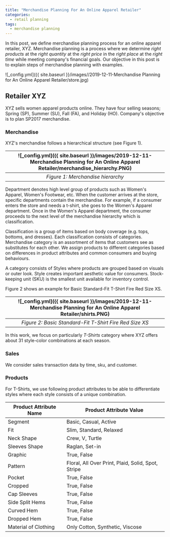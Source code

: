 ```yaml
---
title: "Merchandise Planning For An Online Apparel Retailer"
categories:
  - retail planning
tags:
  - merchandise planning
--- 
```


In this post, we define merchandise planning process for an online apparel retailer, XYZ. 
Merchandise planning is a process where we determine *right products*
at the *right quantity* at the *right price* in the *right place* 
at the *right time* while meeting company's financial goals. 
Our objective in this post is to explain steps of merchandise planning with examples.

![_config.yml]({{ site.baseurl }}/images//2019-12-11-Merchandise Planning for An Online Apparel Retailer/store.jpg)

## Retailer XYZ

XYZ sells women apparel products online. They have four selling seasons; 
Spring (SP), Summer (SU), Fall (FA), and Holiday (HO). Company's objective is to plan 
SP2017 merchandise. 

### Merchandise 

XYZ's merchandise follows a hierarchical structure (see Figure 1). 

| ![_config.yml]({{ site.baseurl }}/images/2019-12-11-Merchandise Planning for An Online Apparel Retailer/merchandise_hierarchy.PNG) |
|:--:|
| *Figure 1: Merchandise hierarchy* |

Department denotes high level group of products 
such as Women's Apparel, Women's Footwear, etc. 
When the customer arrives at the store, specific departments contain the merchandise. 
For example, if a consumer enters the store and needs a t-shirt, 
she goes to the Women's Apparel department. 
Once in the Women's Apparel department, 
the consumer proceeds to the next level of the merchandise hierarchy which is classification. 

Classification is a group of items based on body coverage (e.g. tops, bottoms, and dresses). 
Each classification
consists of categories. Merchandise category
is an assortment of items that customers see as substitutes for each other. 
We assign products to different categories based on differences in product attributes
and common consumers and buying behaviours. 

A category consists of Styles where products are grouped based on 
visuals or outer look. Style creates important aesthetic value for consumers.
Stock-keeping unit (SKU) is the smallest unit available for inventory control. 

Figure 2 shows an example for Basic Standard-Fit T-Shirt Fire Red Size XS. 

| ![_config.yml]({{ site.baseurl }}/images/2019-12-11-Merchandise Planning for An Online Apparel Retailer/shirts.PNG) |
|:--:|
| *Figure 2: Basic Standard-Fit T-Shirt Fire Red Size XS* |

In this work, we focus on particularly *T-Shirts* category where 
XYZ offers about 31 style-color combinations at each season. 

### Sales

We consider sales transaction data by time, sku, and customer. 



### Products

For T-Shirts, we use following product attributes to be able to differentiate styles 
where each style consists of a unique combination.

| Product Attribute Name | Product Attribute Value |
| ---------------------- | ------------------------|
| Segment | Basic, Casual,  Active |
| Fit | Slim, Standard, Relaxed |
| Neck Shape | Crew, V, Turtle |
| Sleeves Shape | Raglan, Set-in |
| Graphic | True, False |
| Pattern | Floral, All Over Print, Plaid, Solid, Spot, Stripe  |
| Pocket | True, False |
| Cropped | True, False |
| Cap Sleeves | True, False |
| Side Split Hems | True, False |
| Curved Hem | True, False |
| Dropped Hem | True, False |
| Material of Clothing | Only Cotton, Synthetic,  Viscose |




